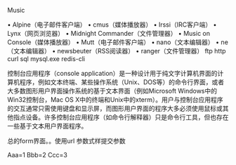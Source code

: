 ﻿Music

• Alpine（电子邮件客户端）
• cmus（媒体播放器）
• Irssi（IRC客户端）
• Lynx（网页浏览器）
• Midnight Commander（文件管理器）
• Music on Console（媒体播放器）
• Mutt（电子邮件客户端）
• nano（文本编辑器）
• ne（文本编辑器）
• newsbeuter（RSS阅读器）
• ranger（文件管理器）
ftp
http curl
sql mysql.exe
redis-cli



控制台应用程序（console application）是一种设计用于纯文字计算机界面的计算机程序，例如文本终端、某些操作系统（Unix、DOS等）的命令行界面，或者大多数图形用户界面操作系统的基于文本界面（例如Microsoft Windows中的Win32控制台，Mac OS X中的终端和Unix中的xterm）。用户与控制台应用程序的交互通常只需使用键盘和显示屏，而图形用户界面的程序大多必须使用鼠标或其他指点设备。许多控制台应用程序（如命令行解释器）只是命令行工具，但也存在一些基于文本用户界面程序。

总的form界面。。使用url 参数式样提交参数


Aaa=1
Bbb=2
Ccc=3

